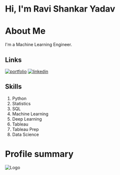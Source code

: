 
# Hi, I'm Ravi Shankar Yadav


#  About Me
I'm a Machine Learning Engineer.


##  Links
[![portfolio](https://img.shields.io/badge/my_portfolio-000?style=for-the-badge&logo=ko-fi&logoColor=white)](https://github.com/raviiiyadav)
[![linkedin](https://img.shields.io/badge/linkedin-0A66C2?style=for-the-badge&logo=linkedin&logoColor=white)](https://www.linkedin.com/in/ravi-shankar-yadav-212276184)
##  Skills
1. Python
2. Statistics
3. SQL
4. Machine Learning
5. Deep Learning
6. Tableau
7. Tableau Prep
8. Data Science



# Profile summary
![Logo](https://github-readme-stats.vercel.app/api?username=raviiiyadav&&show_icons=true&title_color=ffffff&icon_color=bb2acf&text_color=daf7dc&bg_color=151515)

